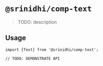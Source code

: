 # `@srinidhi/comp-text`

> TODO: description 

## Usage 

```
import {Text} from '@srinidhi/comp-text';

// TODO: DEMONSTRATE API
```
